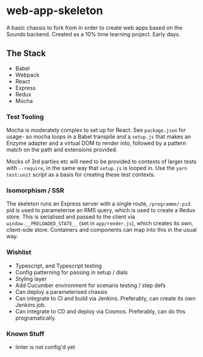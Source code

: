 # web-app-skeleton

A basic chassis to fork from in order to create web apps based on the Sounds backend. Created as a 10% time learning project. Early days.

## The Stack
- Babel
- Webpack
- React
- Express
- Redux
- Mocha

### Test Tooling

Mocha is moderately complex to set up for React. See `package.json` for usage- so mocha loops in a Babel transpile and a `setup.js` that makes an Enzyme adapter and a virtual DOM to render into, followed by a pattern match on the path and extensions provided. 

Mocks of 3rd parties etc will need to be provided to contexts of larger tests with `--require`, in the same way that `setup.js` is looped in. Use the `yarn test:unit` script as a basis for creating these test contexts.

### Isomorphism / SSR

The skeleton runs an Express server with a single route, `/programme/:pid`. pid is used to parameterise an RMS query, which is used to create a Redux store. This is serialised and passed to the client via `window.__PRELOADED_STATE__` (set in `app/render.js`), which creates its own, client-side store. Containers and components can map into this in the usual way. 

### Wishlist

- Typescript, and Typescript testing
- Config patterning for passing in setup / dials
- Styling layer
- Add Cucumber environment for scenario testing / step defs
- Can deploy a parameterised chassis
- Can integrate to CI and build via Jenkins. Preferably, can create its own Jenkins job.
- Can integrate to CD and deploy via Cosmos. Preferably, can do this programatically.

### Known Stuff

- linter is not config'd yet
